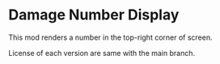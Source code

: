 # Damage Number Display

This mod renders a number in the top-right corner of screen.

License of each version are same with the main branch.